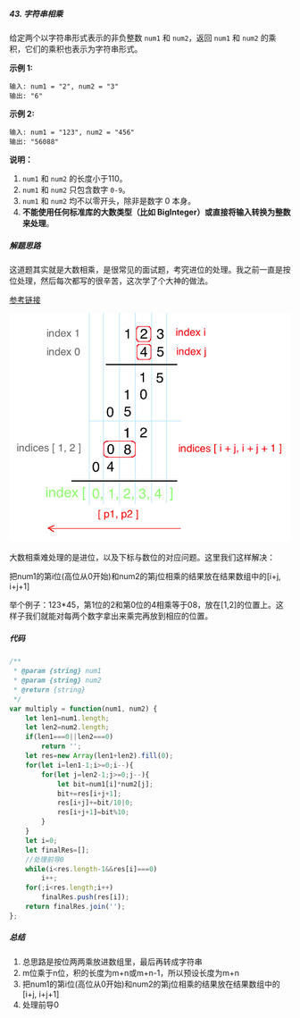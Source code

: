 ##### 43. 字符串相乘

给定两个以字符串形式表示的非负整数 `num1` 和 `num2`，返回 `num1` 和 `num2` 的乘积，它们的乘积也表示为字符串形式。

**示例 1:**

```
输入: num1 = "2", num2 = "3"
输出: "6"
```

**示例 2:**

```
输入: num1 = "123", num2 = "456"
输出: "56088"
```

**说明：**

1. `num1` 和 `num2` 的长度小于110。
2. `num1` 和 `num2` 只包含数字 `0-9`。
3. `num1` 和 `num2` 均不以零开头，除非是数字 0 本身。
4. **不能使用任何标准库的大数类型（比如 BigInteger）**或**直接将输入转换为整数来处理**。



##### 解题思路

这道题其实就是大数相乘，是很常见的面试题，考究进位的处理。我之前一直是按位处理，然后每次都写的很辛苦，这次学了个大神的做法。

[参考链接](https://leetcode.com/problems/multiply-strings/discuss/17605/Easiest-JAVA-Solution-with-Graph-Explanation)

![](../images/stock-photo-130178585.jpg)



大数相乘难处理的是进位，以及下标与数位的对应问题。这里我们这样解决：

把num1的第i位(高位从0开始)和num2的第j位相乘的结果放在结果数组中的[i+j, i+j+1]

举个例子：123*45，第1位的2和第0位的4相乘等于08，放在[1,2]的位置上。这样子我们就能对每两个数字拿出来乘完再放到相应的位置。



##### 代码

```javascript
/**
 * @param {string} num1
 * @param {string} num2
 * @return {string}
 */
var multiply = function(num1, num2) {
    let len1=num1.length;
    let len2=num2.length;
    if(len1===0||len2===0)
        return '';
    let res=new Array(len1+len2).fill(0);
    for(let i=len1-1;i>=0;i--){
        for(let j=len2-1;j>=0;j--){
            let bit=num1[i]*num2[j];
            bit+=res[i+j+1];
            res[i+j]+=bit/10|0;
            res[i+j+1]=bit%10;
        }
    }
    let i=0;
    let finalRes=[];
  	//处理前导0
    while(i<res.length-1&&res[i]===0)
        i++;
    for(;i<res.length;i++)
        finalRes.push(res[i]);
    return finalRes.join('');
};
```



##### 总结

1. 总思路是按位两两乘放进数组里，最后再转成字符串
2. m位乘于n位，积的长度为m+n或m+n-1，所以预设长度为m+n
3. 把num1的第i位(高位从0开始)和num2的第j位相乘的结果放在结果数组中的[i+j, i+j+1]
4. 处理前导0